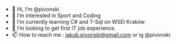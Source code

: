 - 👋 Hi, I’m @pivonski
- 👀 I’m interested in Sport and Coding
- 🌱 I’m currently learning C# and T-Sql on WSEI Kraków
- 💞️ I’m looking to get first IT job experience.
- 📫 How to reach me : jakub.pivonski@gmail.com or ig @pivonski

<!---
pivonski/pivonski is a ✨ special ✨ repository because its `README.md` (this file) appears on your GitHub profile.
You can click the Preview link to take a look at your changes.
--->
